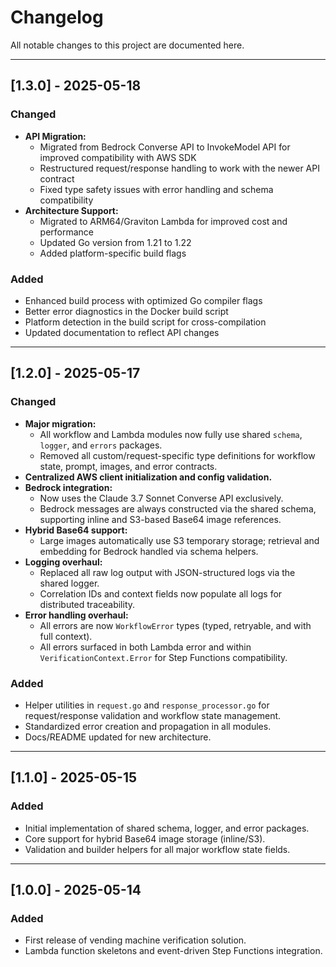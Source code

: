 # Changelog

All notable changes to this project are documented here.

---

## [1.3.0] - 2025-05-18

### Changed
- **API Migration:**
  - Migrated from Bedrock Converse API to InvokeModel API for improved compatibility with AWS SDK
  - Restructured request/response handling to work with the newer API contract
  - Fixed type safety issues with error handling and schema compatibility
- **Architecture Support:**
  - Migrated to ARM64/Graviton Lambda for improved cost and performance
  - Updated Go version from 1.21 to 1.22
  - Added platform-specific build flags

### Added
- Enhanced build process with optimized Go compiler flags
- Better error diagnostics in the Docker build script
- Platform detection in the build script for cross-compilation
- Updated documentation to reflect API changes

---

## [1.2.0] - 2025-05-17

### Changed
- **Major migration:**  
  - All workflow and Lambda modules now fully use shared `schema`, `logger`, and `errors` packages.
  - Removed all custom/request-specific type definitions for workflow state, prompt, images, and error contracts.
- **Centralized AWS client initialization and config validation.**
- **Bedrock integration:**  
  - Now uses the Claude 3.7 Sonnet Converse API exclusively.
  - Bedrock messages are always constructed via the shared schema, supporting inline and S3-based Base64 image references.
- **Hybrid Base64 support:**  
  - Large images automatically use S3 temporary storage; retrieval and embedding for Bedrock handled via schema helpers.
- **Logging overhaul:**  
  - Replaced all raw log output with JSON-structured logs via the shared logger.
  - Correlation IDs and context fields now populate all logs for distributed traceability.
- **Error handling overhaul:**  
  - All errors are now `WorkflowError` types (typed, retryable, and with full context).
  - All errors surfaced in both Lambda error and within `VerificationContext.Error` for Step Functions compatibility.

### Added
- Helper utilities in `request.go` and `response_processor.go` for request/response validation and workflow state management.
- Standardized error creation and propagation in all modules.
- Docs/README updated for new architecture.

---

## [1.1.0] - 2025-05-15

### Added
- Initial implementation of shared schema, logger, and error packages.
- Core support for hybrid Base64 image storage (inline/S3).
- Validation and builder helpers for all major workflow state fields.

---

## [1.0.0] - 2025-05-14

### Added
- First release of vending machine verification solution.
- Lambda function skeletons and event-driven Step Functions integration.
